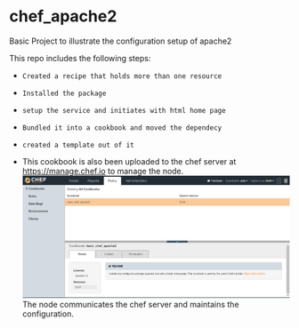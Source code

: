 # chef_apache2
Basic Project to illustrate the configuration setup of apache2


This repo includes the following steps: <br>
- ` Created a recipe that holds more than one resource ` 
- ` Installed the package ` 
- `setup the service and initiates with html home page`
- `Bundled it into a cookbook and moved the dependecy` 
- `created a template out of it` 

- This cookbook is also been uploaded to the chef server at https://manage.chef.io to manage the node.
![Chef_Server](images/CHEF_SERVER.PNG)
The node communicates the chef server and maintains the configuration.
